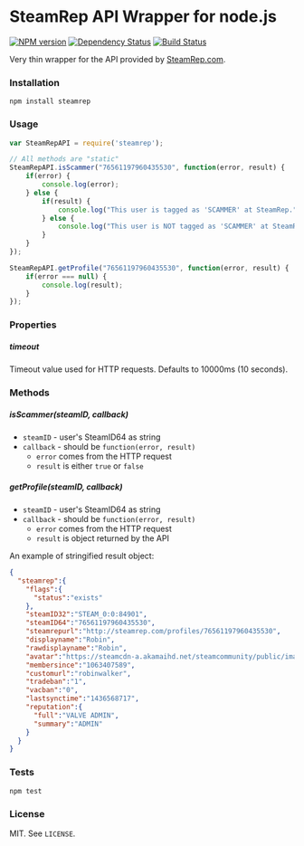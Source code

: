 # SteamRep API Wrapper for node.js

[![NPM version](http://img.shields.io/npm/v/steamrep.svg?style=flat)](https://www.npmjs.org/package/steamrep)
[![Dependency Status](https://david-dm.org/scholtzm/node-steamrep.svg)](https://david-dm.org/scholtzm/node-steamrep)
[![Build Status](https://travis-ci.org/scholtzm/node-steamrep.svg?branch=master)](https://travis-ci.org/scholtzm/node-steamrep)

Very thin wrapper for the API provided by [SteamRep.com](http://steamrep.com).

### Installation

`npm install steamrep`

### Usage

```js
var SteamRepAPI = require('steamrep');

// All methods are "static"
SteamRepAPI.isScammer("76561197960435530", function(error, result) {
	if(error) {
		console.log(error);
	} else {
		if(result) {
			console.log("This user is tagged as 'SCAMMER' at SteamRep.");
		} else {
			console.log("This user is NOT tagged as 'SCAMMER' at SteamRep.");
		}
	}
});

SteamRepAPI.getProfile("76561197960435530", function(error, result) {
	if(error === null) {
    	console.log(result);
	}
});
```

### Properties

##### timeout

Timeout value used for HTTP requests. Defaults to 10000ms (10 seconds).

### Methods

##### isScammer(steamID, callback)

- `steamID` - user's SteamID64 as string
- `callback` - should be `function(error, result)`
	- `error` comes from the HTTP request
	- `result` is either `true` or `false`

##### getProfile(steamID, callback)

- `steamID` - user's SteamID64 as string
- `callback` - should be `function(error, result)`
	- `error` comes from the HTTP request
	- `result` is object returned by the API

An example of stringified result object:

```json
{
  "steamrep":{
    "flags":{
      "status":"exists"
    },
    "steamID32":"STEAM_0:0:84901",
    "steamID64":"76561197960435530",
    "steamrepurl":"http://steamrep.com/profiles/76561197960435530",
    "displayname":"Robin",
    "rawdisplayname":"Robin",
    "avatar":"https://steamcdn-a.akamaihd.net/steamcommunity/public/images/avatars/f1/f1dd60a188883caf82d0cbfccfe6aba0af1732d4_medium.jpg",
    "membersince":"1063407589",
    "customurl":"robinwalker",
    "tradeban":"1",
    "vacban":"0",
    "lastsynctime":"1436568717",
    "reputation":{
      "full":"VALVE ADMIN",
      "summary":"ADMIN"
    }
  }
}
```

### Tests

`npm test`

### License

MIT. See `LICENSE`.
